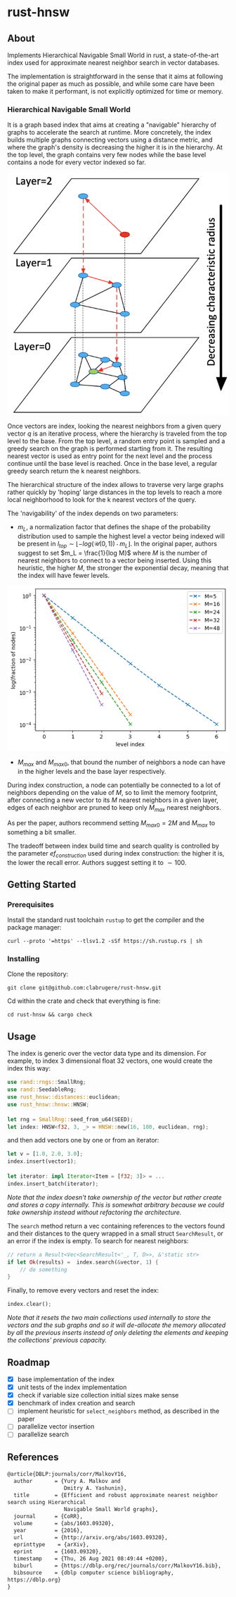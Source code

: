 # rust-hnsw

## About

Implements Hierarchical Navigable Small World in rust, a state-of-the-art index used for approximate nearest neighbor 
search in vector databases.

The implementation is straightforward in the sense that it aims at following the original paper as much as possible, and 
while some care have been taken to make it performant, is not explicitly optimized for time or memory.

### Hierarchical Navigable Small World

It is a graph based index that aims at creating a "navigable" hierarchy of graphs to accelerate the search at runtime. 
More concretely, the index builds multiple graphs connecting vectors using a distance metric, and where the graph's density 
is decreasing the higher it is in the hierarchy. At the top level, the graph contains very few nodes while the base 
level contains a node for every vector indexed so far.

![alt text](assets/hnsw.png)

Once vectors are index, looking the nearest neighbors from a given query vector $q$ is an iterative process, where
the hierarchy is traveled from the top level to the base. From the top level, a random entry point is sampled and a 
greedy search on the graph is performed starting from it. The resulting nearest vector is used as entry point for the 
next level and the process continue until the base level is reached. Once in the base level, a regular greedy search 
return the k nearest neighbors.

The hierarchical structure of the index allows to traverse very large graphs rather quickly by 'hoping' large distances 
in the top levels to reach a more local neighborhood to look for the k nearest vectors of the query.

The 'navigability' of the index depends on two parameters:
- $m_L$, a normalization factor that defines the shape of the probability distribution used to sample the highest level a vector being indexed will be present in $l_{top} \sim \lfloor -log(\mathcal{U}(0,1)) \cdot m_L \rfloor$. In the original paper, authors suggest to set $m_L = \frac{1}{log M}$ where $M$ is the number of nearest neighbors to connect to a vector being inserted. Using this heuristic, the higher $M$, the stronger the exponential decay, meaning that the index will have fewer levels.

![alt text](assets/level_sampling.png)

- $M_{max}$ and $M_{max0}$, that bound the number of neighbors a node can have in the higher levels and the base layer respectively. 

During index construction, a node can potentially be connected to a lot of neighbors depending on the value of $M$, so to limit the memory footprint, after connecting a new vector to its $M$ nearest neighbors in a given layer, edges of each neighbor are pruned to keep only $M_{max}$ nearest neighbors.

As per the paper, authors recommend setting $M_{max0} = 2M$ and $M_{max}$ to something a bit smaller.

The tradeoff between index build time and search quality is controlled by the parameter $ef_{construction}$ used during index construction: the higher it is, the lower the recall error. Authors suggest setting it to $\sim 100$.

## Getting Started

### Prerequisites

Install the standard rust toolchain `rustup` to get the compiler and the package manager:

```
curl --proto '=https' --tlsv1.2 -sSf https://sh.rustup.rs | sh
```

### Installing

Clone the repository:

```
git clone git@github.com:clabrugere/rust-hnsw.git
```

Cd within the crate and check that everything is fine:

```
cd rust-hnsw && cargo check
```

## Usage

The index is generic over the vector data type and its dimension. For example, to index 3 dimensional float 32 vectors, 
one would create the index this way:

```rust
use rand::rngs::SmallRng;
use rand::SeedableRng;
use rust_hnsw::distances::euclidean;
use rust_hnsw::hnsw::HNSW;

let rng = SmallRng::seed_from_u64(SEED);
let index: HNSW<f32, 3, _> = HNSW::new(16, 100, euclidean, rng);
```

and then add vectors one by one or from an iterator:

```rust
let v = [1.0, 2.0, 3.0];
index.insert(vector1);

let iterator: impl Iterator<Item = [f32; 3]> = ...
index.insert_batch(iterator);
```

_Note that the index doesn't take ownership of the vector but rather create and stores a copy internally. This is somewhat
arbitrary because we could take ownership instead without refactoring the architecture._

The `search` method return a vec containing references to the vectors found and their distances to the query wrapped 
in a small struct `SearchResult`, or an error if the index is empty. To search for nearest neighbors:

```rust
// return a Result<Vec<SearchResult<'_, T, D>>, &'static str> 
if let Ok(results) =  index.search(&vector, 1) {
    // do something
}
```

Finally, to remove every vectors and reset the index:

```rust
index.clear();
```

_Note that it resets the two main collections used internally to store the vectors and the sub graphs and so it will 
de-allocate the memory allocated by all the previous inserts instead of only deleting the elements and keeping the 
collections' previous capacity._

## Roadmap

- [x] base implementation of the index
- [x] unit tests of the index implementation
- [x] check if variable size collection initial sizes make sense
- [x] benchmark of index creation and search
- [ ] implement heuristic for `select_neighbors` method, as described in the paper
- [ ] parallelize vector insertion
- [ ] parallelize search

## References

```bibtext
@article{DBLP:journals/corr/MalkovY16,
  author       = {Yury A. Malkov and
                  Dmitry A. Yashunin},
  title        = {Efficient and robust approximate nearest neighbor search using Hierarchical
                  Navigable Small World graphs},
  journal      = {CoRR},
  volume       = {abs/1603.09320},
  year         = {2016},
  url          = {http://arxiv.org/abs/1603.09320},
  eprinttype    = {arXiv},
  eprint       = {1603.09320},
  timestamp    = {Thu, 26 Aug 2021 08:49:44 +0200},
  biburl       = {https://dblp.org/rec/journals/corr/MalkovY16.bib},
  bibsource    = {dblp computer science bibliography, https://dblp.org}
}
```
